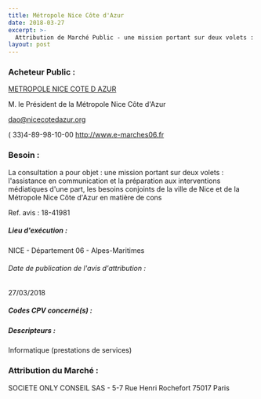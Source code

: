 ```yaml
---
title: Métropole Nice Côte d'Azur
date: 2018-03-27
excerpt: >-
  Attribution de Marché Public - une mission portant sur deux volets : l'assistance en communication et la préparation aux interventions médiatiques d'une part
layout: post
---
```


### Acheteur Public : 
<a href="/acheteur-32/siren-200030195"> METROPOLE NICE COTE D AZUR</a><br/>

M. le Président de la Métropole Nice Côte d'Azur

dao@nicecotedazur.org

( 33)4-89-98-10-00
http://www.e-marches06.fr
### Besoin :

La consultation a pour objet : une mission portant sur deux volets : l'assistance en communication et la préparation aux interventions médiatiques d'une part, les besoins conjoints de la ville de Nice et de la Métropole Nice Côte d'Azur en matière de cons

Ref. avis : 18-41981


##### Lieu d'exécution :

NICE - Département 06 - Alpes-Maritimes

###### Date de publication de l'avis d'attribution : 
27/03/2018

##### Codes CPV concerné(s) :

##### Descripteurs :
Informatique (prestations de services) <br/>

### Attribution du Marché :
SOCIETE ONLY CONSEIL SAS - 5-7 Rue Henri Rochefort 75017 Paris <br/>
